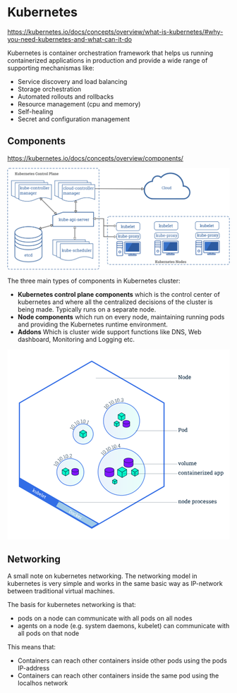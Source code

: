 # Kubernetes

https://kubernetes.io/docs/concepts/overview/what-is-kubernetes/#why-you-need-kubernetes-and-what-can-it-do

Kubernetes is container orchestration framework that helps us running containerized applications in production and provide a wide range of supporting mechanismas like:

* Service discovery and load balancing
* Storage orchestration
* Automated rollouts and rollbacks
* Resource management (cpu and memory)
* Self-healing
* Secret and configuration management

## Components

https://kubernetes.io/docs/concepts/overview/components/

![k8s components](components-of-kubernetes.png)

The three main types of components in Kubernetes cluster:

* **Kubernetes control plane components** which is the control center of kubernetes and where all the centralized decisions of the cluster is being made. Typically runs on a separate node.
* **Node components** which run on every node, maintaining running pods and providing the Kubernetes runtime environment.
* **Addons** Which is cluster wide support functions like DNS, Web dashboard, Monitoring and Logging etc.

![typical k8s node with pods and containers](module_03_nodes.svg)

## Networking

A small note on kubernetes networking. The networking model in kubernetes is very simple and works in the same basic
way as IP-network between traditional virtual machines.

The basis for kubernetes networking is that:

* pods on a node can communicate with all pods on all nodes
* agents on a node (e.g. system daemons, kubelet) can communicate with all pods on that node

This means that:

* Containers can reach other containers inside other pods using the pods IP-address
* Containers can reach other containers inside the same pod using the localhos network

 